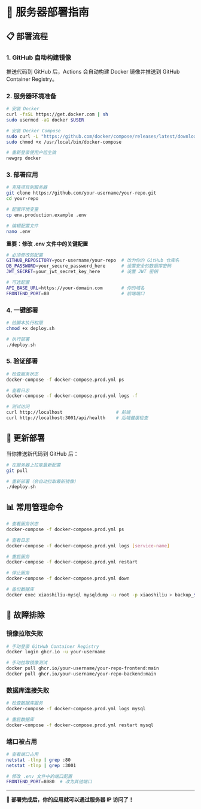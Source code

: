 # 🚀 服务器部署指南

## 📋 部署流程

### 1. GitHub 自动构建镜像

推送代码到 GitHub 后，Actions 会自动构建 Docker 镜像并推送到 GitHub Container Registry。

### 2. 服务器环境准备

```bash
# 安装 Docker
curl -fsSL https://get.docker.com | sh
sudo usermod -aG docker $USER

# 安装 Docker Compose
sudo curl -L "https://github.com/docker/compose/releases/latest/download/docker-compose-$(uname -s)-$(uname -m)" -o /usr/local/bin/docker-compose
sudo chmod +x /usr/local/bin/docker-compose

# 重新登录使用户组生效
newgrp docker
```

### 3. 部署应用

```bash
# 克隆项目到服务器
git clone https://github.com/your-username/your-repo.git
cd your-repo

# 配置环境变量
cp env.production.example .env

# 编辑配置文件
nano .env
```

**重要：修改 .env 文件中的关键配置**

```bash
# 必须修改的配置
GITHUB_REPOSITORY=your-username/your-repo  # 改为你的 GitHub 仓库名
DB_PASSWORD=your_secure_password_here      # 设置安全的数据库密码
JWT_SECRET=your_jwt_secret_key_here        # 设置 JWT 密钥

# 可选配置
API_BASE_URL=https://your-domain.com       # 你的域名
FRONTEND_PORT=80                           # 前端端口
```

### 4. 一键部署

```bash
# 给脚本执行权限
chmod +x deploy.sh

# 执行部署
./deploy.sh
```

### 5. 验证部署

```bash
# 检查服务状态
docker-compose -f docker-compose.prod.yml ps

# 查看日志
docker-compose -f docker-compose.prod.yml logs -f

# 测试访问
curl http://localhost                    # 前端
curl http://localhost:3001/api/health    # 后端健康检查
```

## 🔄 更新部署

当你推送新代码到 GitHub 后：

```bash
# 在服务器上拉取最新配置
git pull

# 重新部署（会自动拉取最新镜像）
./deploy.sh
```

## 📊 常用管理命令

```bash
# 查看服务状态
docker-compose -f docker-compose.prod.yml ps

# 查看日志
docker-compose -f docker-compose.prod.yml logs [service-name]

# 重启服务
docker-compose -f docker-compose.prod.yml restart

# 停止服务
docker-compose -f docker-compose.prod.yml down

# 备份数据库
docker exec xiaoshiliu-mysql mysqldump -u root -p xiaoshiliu > backup_$(date +%Y%m%d_%H%M%S).sql
```

## 🐛 故障排除

### 镜像拉取失败

```bash
# 手动登录 GitHub Container Registry
docker login ghcr.io -u your-username

# 手动拉取镜像测试
docker pull ghcr.io/your-username/your-repo-frontend:main
docker pull ghcr.io/your-username/your-repo-backend:main
```

### 数据库连接失败

```bash
# 检查数据库服务
docker-compose -f docker-compose.prod.yml logs mysql

# 重启数据库
docker-compose -f docker-compose.prod.yml restart mysql
```

### 端口被占用

```bash
# 查看端口占用
netstat -tlnp | grep :80
netstat -tlnp | grep :3001

# 修改 .env 文件中的端口配置
FRONTEND_PORT=8080  # 改为其他端口
```

---

🎉 **部署完成后，你的应用就可以通过服务器 IP 访问了！**

